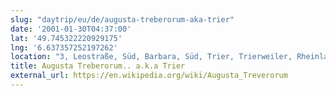 ```yaml
---
slug: "daytrip/eu/de/augusta-treberorum-aka-trier"
date: '2001-01-30T04:37:00'
lat: '49.745322220929175'
lng: '6.637357252197262'
location: "3, Leostraße, Süd, Barbara, Süd, Trier, Trierweiler, Rheinland-Pfalz, 54290, Deutschland"
title: Augusta Treberorum.. a.k.a Trier
external_url: https://en.wikipedia.org/wiki/Augusta_Treverorum
---
```



